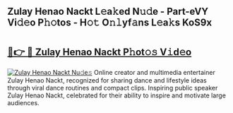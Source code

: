 ## Zulay Henao Nackt L𝚎a𝚔ed N𝚞𝚍e - Part-eVY Vi𝚍𝚎o P𝚑𝚘tos - H𝚘𝚝 O𝚗𝚕yf𝚊ns L𝚎a𝚔s KoS9x

# <h2><a href="http://kfaznw.oniu.top/?m=Zulay+Henao+Nackt">🔗👉 🔴 Zulay Henao Nackt P𝚑ot𝚘𝚜 V𝚒d𝚎o</a></h2>

[![Zulay Henao Nackt Nu𝚍e𝚜](https://i.imgur.com/0qMVB7G.gif)](http://kfaznw.oniu.top/?m=Zulay+Henao+Nackt)
Online creator and multimedia entertainer Zulay Henao Nackt, recognized for sharing dance and lifestyle ideas through viral dance routines and compact clips. Inspiring public speaker Zulay Henao Nackt, celebrated for their ability to inspire and motivate large audiences.  
